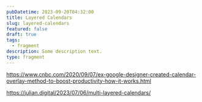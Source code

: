 ```yaml
---
pubDatetime: 2023-09-20T04:32:00
title: Layered Calendars
slug: layered-calendars
featured: false
draft: true
tags:
  - fragment
description: Some description text.
type: fragment
---
```


https://www.cnbc.com/2020/09/07/ex-google-designer-created-calendar-overlay-method-to-boost-productivity-how-it-works.html

https://julian.digital/2023/07/06/multi-layered-calendars/
